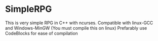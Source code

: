 # SimpleRPG

This is very simple RPG in C++ with ncurses. Compatible with linux-GCC and Windows-MinGW (You must compile this on linux)
Prefarably use CodeBlocks for ease of compilation

